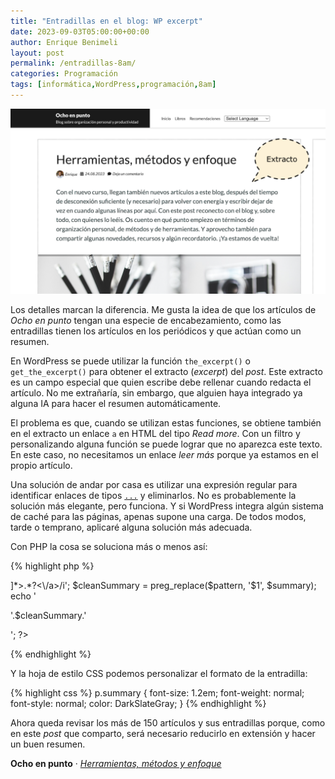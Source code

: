 ```yaml
---
title: "Entradillas en el blog: WP excerpt"
date: 2023-09-03T05:00:00+00:00
author: Enrique Benimeli
layout: post
permalink: /entradillas-8am/
categories: Programación
tags: [informática,WordPress,programación,8am]
---
```


[![image](assets/images/posts/2023/08/wp_post_excerpt.png)](https://www.ochoenpunto.com/herramientas-metodos-y-enfoque/)

Los detalles marcan la diferencia. Me gusta la idea de que los artículos de *Ocho en punto* tengan una especie de encabezamiento, como las entradillas tienen los artículos en los periódicos y que actúan como un resumen.

En WordPress se puede utilizar la función <code>the_excerpt()</code> o <code>get_the_excerpt()</code> para obtener el extracto (*excerpt*) del *post*. Este extracto es un campo especial que quien escribe debe rellenar cuando redacta el artículo. No me extrañaría, sin embargo, que alguien haya integrado ya alguna IA para hacer el resumen automáticamente.

El problema es que, cuando se utilizan estas funciones, se obtiene también en el extracto un enlace <code>a</code> en HTML del tipo *Read more*. Con un filtro y personalizando alguna función se puede lograr que no aparezca este texto. En este caso, no necesitamos un enlace *leer más* porque ya estamos en el propio artículo.

Una solución de andar por casa es utilizar una expresión regular para identificar enlaces de tipos <code><a href="">...</a></code> y eliminarlos. No es probablemente la solución más elegante, pero funciona. Y si WordPress integra algún sistema de caché para las páginas, apenas supone una carga. De todos modos, tarde o temprano, aplicaré alguna solución más adecuada.

Con PHP la cosa se soluciona más o menos así:

{% highlight php %}
<?php 
    $summary = get_the_excerpt();
    $pattern = '/<a\b[^>]*>.*?<\/a>/i';
    $cleanSummary = preg_replace($pattern, '$1', $summary);
    echo '<p class="summary">'.$cleanSummary.'</p>';
?>
{% endhighlight %}

Y la hoja de estilo CSS podemos personalizar el formato de la entradilla:

{% highlight css %}
p.summary {
    font-size: 1.2em;
    font-weight: normal;
    font-style: normal;
    color: DarkSlateGray;
}
{% endhighlight %}

Ahora queda revisar los más de 150 artículos y sus entradillas porque, como en este *post* que comparto, será necesario reducirlo en extensión y hacer un buen resumen.

**Ocho en punto** · [*Herramientas, métodos y enfoque*](https://www.ochoenpunto.com/herramientas-metodos-y-enfoque/)